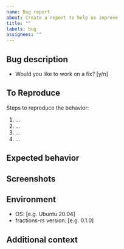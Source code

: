 ```yaml
---
name: Bug report
about: Create a report to help us improve
title: ""
labels: bug
assignees: ""
---
```


## Bug description

<!-- A clear and concise description of what the bug is. -->

- Would you like to work on a fix? [y/n]

## To Reproduce

Steps to reproduce the behavior:

1. ...
2. ...
3. ...
4. ...

<!-- Make sure you are able to reproduce the bug in the main branch, too. -->

## Expected behavior

<!-- A clear and concise description of what you expected to happen. -->

## Screenshots

<!-- If applicable, add screenshots to help explain your problem. -->

## Environment

<!-- Please fill the following information. -->

- OS: [e.g. Ubuntu 20.04]
- fractions-rs version: [e.g. 0.1.0]

## Additional context

<!-- Add any other context about the problem here. -->
